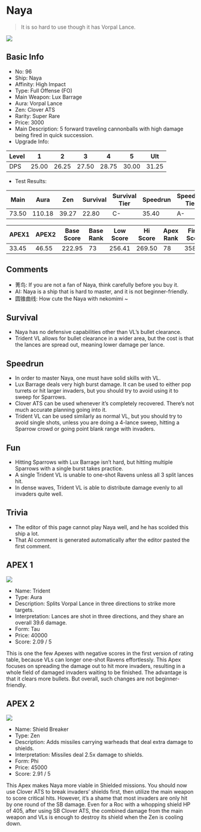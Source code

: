 # Naya

> It is so hard to use though it has Vorpal Lance.

<img src="/ships/ship_96.png" style={{zoom:1}}/>

## Basic Info

- No: 96
- Ship: Naya
- Affinity: High Impact
- Type: Full Offense (FO)
- Main Weapon: Lux Barrage
- Aura: Vorpal Lance
- Zen: Clover ATS
- Rarity: Super Rare
- Price: 3000
- Main Description: 5 forward traveling cannonballs with high damage being fired in quick succession.
- Upgrade Info: 

| Level | 1 | 2 | 3 | 4 | 5 | Ult |
|--|--|--|--|--|--|--|
| DPS | 25.00 | 26.25 | 27.50 | 28.75 | 30.00 | 31.25 |

- Test Results: 

| Main | Aura | Zen | Survival | Survival Tier | Speedrun | Speedrun Tier | Fun | Fun Tier |
|--|--|--|--|--|--|--|--|--|
| 73.50 | 110.18 | 39.27 | 22.80 | C- | 35.40 | A- | 30.60 | B- |

| APEX1 | APEX2 | Base Score | Base Rank | Low Score | Hi Score | Apex Rank | Final Score | FinalRank |
|--|--|--|--|--|--|--|--|--|
| 33.45 | 46.55 | 222.95 | 73 | 256.41 | 269.50 | 78 | 358.30 | 74 |

## Comments

- 菁鸟: If you are not a fan of Naya, think carefully before you buy it.
- AI: Naya is a ship that is hard to master, and it is not beginner-friendly.
- 圆锥曲线: How cute the Naya with nekomimi ~

## Survival

- Naya has no defensive capabilities other than VL’s bullet clearance.
- Trident VL allows for bullet clearance in a wider area, but the cost is that the lances are spread out, meaning lower damage per lance.

## Speedrun

- In order to master Naya, one must have solid skills with VL.
- Lux Barrage deals very high burst damage. It can be used to either pop turrets or hit larger invaders, but you should try to avoid using it to sweep for Sparrows. 
- Clover ATS can be used whenever it’s completely recovered. There’s not much accurate planning going into it.
- Trident VL can be used similarly as normal VL, but you should try to avoid single shots, unless you are doing a 4-lance sweep, hitting a Sparrow crowd or going point blank range with invaders.

## Fun

- Hitting Sparrows with Lux Barrage isn’t hard, but hitting multiple Sparrows with a single burst takes practice.
- A single Trident VL is unable to one-shot Ravens unless all 3 split lances hit. 
- In dense waves, Trident VL is able to distribute damage evenly to all invaders quite well.

## Trivia

- The editor of this page cannot play Naya well, and he has scolded this ship a lot.
- That AI comment is generated automatically after the editor pasted the first comment.

## APEX 1

<img src="/ships/ship_96_apex_1.png" style={{zoom:1}}/>

- Name: Trident
- Type: Aura
- Description: Splits Vorpal Lance in three directions to strike more targets.
- Interpretation: Lances are shot in three directions, and they share an overall 39.6 damage.
- Form: Tau
- Price: 40000
- Score: 2.09 / 5

This is one the few Apexes with negative scores in the first version of rating table, because VLs can longer one-shot Ravens effortlessly. This Apex focuses on spreading the damage out to hit more invaders, resulting in a whole field of damaged invaders waiting to be finished. The advantage is that it clears more bullets. But overall, such changes are not beginner-friendly.

## APEX 2

<img src="/ships/ship_96_apex_2.png" style={{zoom:1}}/>

- Name: Shield Breaker
- Type: Zen
- Description: Adds missiles carrying warheads that deal extra damage to shields.
- Interpretation: Missiles deal 2.5x damage to shields.
- Form: Phi
- Price: 45000
- Score: 2.91 / 5

This Apex makes Naya more viable in Shielded missions. You should now use Clover ATS to break invaders’ shields first, then utilize the main weapon to score critical hits. However, it’s a shame that most invaders are only hit by one round of the SB damage. Even for a Roc with a whopping shield HP of 405, after using SB Clover ATS, the combined damage from the main weapon and VLs is enough to destroy its shield when the Zen is cooling down. 